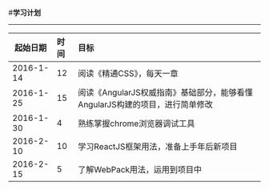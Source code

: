 ﻿#**学习计划**

---
| 起始日期| 时间 | 目标 |
| ----- |:------| :-----|
| 2016-1-14| 12 | 阅读《精通CSS》，每天一章 |
| 2016-1-25| 15 | 阅读《AngularJS权威指南》基础部分，能够看懂AngularJS构建的项目，进行简单修改|
| 2016-1-30 | 4 | 熟练掌握chrome浏览器调试工具  |
| 2016-2-10 | 10 | 学习ReactJS框架用法，准备上手年后新项目|
| 2016-2-15 | 5 | 了解WebPack用法，运用到项目中 |

